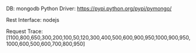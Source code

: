 DB: mongodb
Python Driver: https://pypi.python.org/pypi/pymongo/

Rest Interface: nodejs

Request Trace: 
[1100,800,650,300,200,100,50,120,300,400,500,600,900,950,1000,900,950,1000,600,500,600,700,800,950]